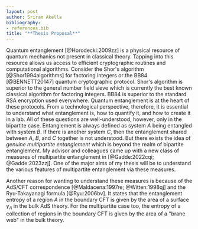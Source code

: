 ```yaml
---
layout: post
author: Sriram Akella
bibliography:
- references.bib
title: "**Thesis Proposal**"
---
```


Quantum entanglement [@Horodecki:2009zz] is a physical resource of
quantum mechanics not present in classical theory. Tapping into this
resource allows us access to efficient cryptographic routines and
computational algorithms. Consider the Shor's algorithm
[@Shor1994algorithms] for factoring integers or the BB84 [@BENNETT20147]
quantum cryptographic protocol. Shor's algorithm is superior to the
general number field sieve which is currently the best known classical
algorithm for factoring integers. BB84 is superior to the standard RSA
encryption used everywhere. Quantum entanglement is at the heart of
these protocols. From a technological perspective, therefore, it is
essential to understand what entanglement is, how to quantify it, and
how to create it in a lab. All of these questions are well-understood,
however, only in the bipartite case. Entanglement is always defined as
system $A$ being entangled with system $B$. If there is another system
$C$, then the entanglement shared between $A$, $B$, and $C$ together is
not understood. But there exists the idea of *genuine multipartite
entanglement* which is beyond the realm of bipartite entanglement. My
advisor and colleagues came up with a new class of measures of
multipartite entanglement in [@Gadde:2022cqi; @Gadde:2023zzj]. One of
the major aims of my thesis will be to understand the various features
of multipartite entanglement via these measures.

Another reason for wanting to understand these measures is because of
the AdS/CFT correspondence [@Maldacena:1997re; @Witten:1998qj] and the
Ryu-Takayanagi formula [@Ryu:2006bv]. It states that the entanglement
entropy of a region $A$ in the boundary CFT is given by the area of a
surface $\gamma_A$ in the bulk AdS theory. For the multipartite case
too, the entropy of a collection of regions in the boundary CFT is given
by the area of a "brane web" in the bulk theory.
